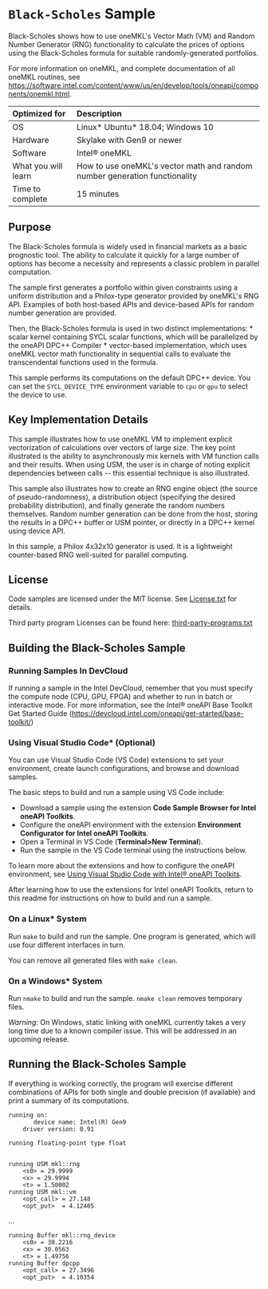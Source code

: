 # `Black-Scholes` Sample

Black-Scholes shows how to use oneMKL's Vector Math (VM) and Random Number Generator (RNG) functionality to calculate the prices of options using the Black-Scholes formula for suitable randomly-generated portfolios.

For more information on oneMKL, and complete documentation of all oneMKL routines, see https://software.intel.com/content/www/us/en/develop/tools/oneapi/components/onemkl.html.

| Optimized for       | Description
|:---                 |:---
| OS                  | Linux* Ubuntu* 18.04; Windows 10
| Hardware            | Skylake with Gen9 or newer
| Software            | Intel&reg; oneMKL
| What you will learn | How to use oneMKL's vector math and random number generation functionality
| Time to complete    | 15 minutes


## Purpose

The Black-Scholes formula is widely used in financial markets as a basic prognostic tool. The ability to calculate it quickly for a large number of options has become a necessity and represents a classic problem in parallel computation.

The sample first generates a portfolio within given constraints using a uniform distribution and a Philox-type generator provided by oneMKL's RNG API.
Examples of both host-based APIs and device-based APIs for random number generation are provided.

Then, the Black-Scholes formula is used in two distinct implementations:
    * scalar kernel containing SYCL scalar functions, which will be parallelized by the oneAPI DPC++ Compiler
    * vector-based implementation, which uses oneMKL vector math functionality in sequential calls to evaluate the transcendental functions used in the formula.

This sample performs its computations on the default DPC++ device. You can set the `SYCL_DEVICE_TYPE` environment variable to `cpu` or `gpu` to select the device to use.


## Key Implementation Details

This sample illustrates how to use oneMKL VM to implement explicit vectorization of calculations over vectors of large size. The key point illustrated is the ability to asynchronously mix kernels with VM function calls and their results. When using USM, the user is in charge of noting explicit dependencies between calls -- this essential technique is also illustrated.

This sample also illustrates how to create an RNG engine object (the source of pseudo-randomness), a distribution object (specifying the desired probability distribution), and finally generate the random numbers themselves. Random number generation can be done from the host, storing the results in a DPC++ buffer or USM pointer, or directly in a DPC++ kernel using device API.

In this sample, a Philox 4x32x10 generator is used. It is a lightweight counter-based RNG well-suited for parallel computing.


## License

Code samples are licensed under the MIT license. See
[License.txt](https://github.com/oneapi-src/oneAPI-samples/blob/master/License.txt) for details.

Third party program Licenses can be found here: [third-party-programs.txt](https://github.com/oneapi-src/oneAPI-samples/blob/master/third-party-programs.txt)

## Building the Black-Scholes Sample

### Running Samples In DevCloud
If running a sample in the Intel DevCloud, remember that you must specify the compute node (CPU, GPU, FPGA) and whether to run in batch or interactive mode. For more information, see the Intel® oneAPI Base Toolkit Get Started Guide (https://devcloud.intel.com/oneapi/get-started/base-toolkit/)

### Using Visual Studio Code*  (Optional)

You can use Visual Studio Code (VS Code) extensions to set your environment, create launch configurations,
and browse and download samples.

The basic steps to build and run a sample using VS Code include:
 - Download a sample using the extension **Code Sample Browser for Intel oneAPI Toolkits**.
 - Configure the oneAPI environment with the extension **Environment Configurator for Intel oneAPI Toolkits**.
 - Open a Terminal in VS Code (**Terminal>New Terminal**).
 - Run the sample in the VS Code terminal using the instructions below.

To learn more about the extensions and how to configure the oneAPI environment, see
[Using Visual Studio Code with Intel® oneAPI Toolkits](https://software.intel.com/content/www/us/en/develop/documentation/using-vs-code-with-intel-oneapi/top.html).

After learning how to use the extensions for Intel oneAPI Toolkits, return to this readme for instructions on how to build and run a sample.

### On a Linux* System
Run `make` to build and run the sample. One program is generated, which will use four different interfaces in turn.

You can remove all generated files with `make clean`.

### On a Windows* System
Run `nmake` to build and run the sample. `nmake clean` removes temporary files.

*Warning*: On Windows, static linking with oneMKL currently takes a very long time due to a known compiler issue. This will be addressed in an upcoming release.

## Running the Black-Scholes Sample
If everything is working correctly, the program will exercise different combinations of APIs for both single and double precision (if available) and print a summary of its computations.

```
running on:
       device name: Intel(R) Gen9
    driver version: 0.91

running floating-point type float


running USM mkl::rng
    <s0> = 29.9999
    <x> = 29.9994
    <t> = 1.50002
running USM mkl::vm
    <opt_call> = 27.148
    <opt_put>  = 4.12405
```
...
```
running Buffer mkl::rng_device
    <s0> = 30.2216
    <x> = 30.0563
    <t> = 1.49756
running Buffer dpcpp
    <opt_call> = 27.3496
    <opt_put>  = 4.10354
```
